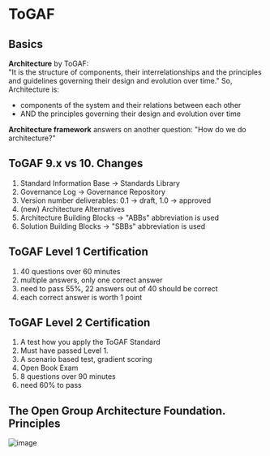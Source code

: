 # ToGAF
## Basics
**Architecture** by ToGAF:  
"It is the structure of components, their interrelationships and the principles and guidelines governing their design and evolution over time."
So, Architecture is:
* components of the system and their relations between each other
* AND the principles governing their design and evolution over time

**Architecture framework** answers on another question: "How do we do architecture?"  
## ToGAF 9.x vs 10. Changes

1. Standard Information Base -> Standards Library
2. Governance Log -> Governance Repository
3. Version number deliverables: 0.1 -> draft, 1.0 -> approved
4. (new) Architecture Alternatives
5. Architecture Building Blocks -> "ABBs" abbreviation is used
6. Solution Building Blocks -> "SBBs" abbreviation is used

## ToGAF Level 1 Certification
1. 40 questions over 60 minutes
2. multiple answers, only one correct answer
3. need to pass 55%, 22 answers out of 40 should be correct
4. each correct answer is worth 1 point

## ToGAF Level 2 Certification
1. A test how you apply the ToGAF Standard
2. Must have passed Level 1. 
3. A scenario based test, gradient scoring
4. Open Book Exam
5. 8 questions over 90 minutes
6. need 60% to pass

## The Open Group Architecture Foundation. Principles
![image](https://github.com/Glareone/AZ-304-305-SA-And-Architecture-Design-In-Depth/assets/4239376/b802ae96-b7ff-4796-a765-53d7515cd33a)
